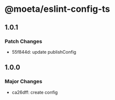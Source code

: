 # @moeta/eslint-config-ts

## 1.0.1

### Patch Changes

- 55f844d: update publishConfig

## 1.0.0

### Major Changes

- ca26dff: create config
